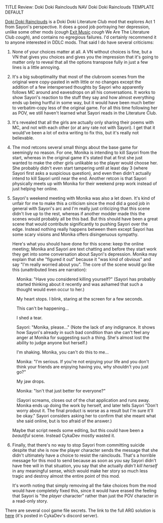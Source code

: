 TITLE Review: Doki Doki Rainclouds
NAV Doki Doki Rainclouds
TEMPLATE DEFAULT

[Doki Doki Rainclouds](https://www.cykadev.com/rainclouds) is a Doki Doki Literature Club mod that explores Act 1 from Sayori's perspective. It does a good job portraying her depression, unlike some other mods (*cough* [Exit Music](exit_music) *cough* We Are The Literature Club *cough*), and contains no egregious failures. I'd certainly recommend it to anyone interested in DDLC mods. That said I do have several criticisms:

1. None of your choices matter at all. A VN without choices is fine, but a VN that gives you choices and gives you the impression that it's going to matter only to reveal that all the options transpose fully in just a few lines is a little annoying.

2. It's a big suboptimality that most of the clubroom scenes from the original were copy-pasted in with little or no changes except the addition of a few interspersed thoughts by Sayori who apparently follows MC around and eavesdrops on all his conversations. It works to show Sayori's reaction to the stuff they say and how almost everything ends up being hurtful in some way, but it would have been much better to verbatim-copy less of the original game. For all this time following her as POV, we still haven't learned what Sayori reads in the Literature Club.

3. It's revealed that all the girls are actually only sharing their poems with MC, and not with each other (or at any rate not with Sayori). I get that it would've been a lot of extra writing to fix this, but it's really not believable.

4. The mod retcons several small things about the base game for seemingly no reason. For one, Monika is intending to kill Sayori from the start, whereas in the original game it's stated that at first she just wanted to make the other girls unlikable so the player would choose her. She probably didn't even start tampering until at least day 3 (where Sayori first asks a suspicious question), and even then didn't actually intend to kill Sayori until near the end. Another retcon is that Sayori physically meets up with Monika for their weekend prep work instead of just helping her online.

5. Sayori's weekend meeting with Monika was also a let down. It's kind of unfair for me to make this a criticism since the mod did a good job in general with Sayori's arc and I'm really just criticizing that this scene didn't live up to the rest, whereas if another modder made this the scenes would probably all be this bad. But this should have been a great scene that would contribute significantly to pushing Sayori over the edge. Instead nothing really happens between them except Sayori has some scary visions and Monika offers disingenuous sympathy.

	Here's what you should have done for this scene: keep the online meeting; Monika and Sayori are text chatting and before they start work they get into some conversation about Sayori's depression. Monika may explain that she "figured it out" because it "was kind of obvious" and say "I'm really worried about you". The core of the scene would go like this (unattributed lines are narration):

	<div style="margin-left: 1em;">

	Monika: "Have you considered killing yourself?" (Sayori has probably started thinking about it recently and was ashamed that such a thought would even occur to her.)

	My heart stops. I blink, staring at the screen for a few seconds.

	This can't be happening...

	I shed a tear.

	Sayori: "Monika, please..." (Note the lack of any indignance. It shows how Sayori's already in such bad condition than she can't feel any anger at Monika for suggesting such a thing. She's almost lost the ability to judge anyone but herself.)

	I'm shaking. Monika, you can't do this to me...

	Monika: "I'm serious. If you're not enjoying your life and you don't think your friends are enjoying having you, why shouldn't you just go?"

	My jaw drops.

	Monika: "Isn't that just better for everyone?"

	(Sayori screams, closes out of the chat application and runs away. Monika ends up doing the work by herself, and later tells Sayori "Don't worry about it. The final product is worse as a result but I'm sure it'll be okay." Sayori considers asking her to confirm that she meant what she said online, but is too afraid of the answer.)

	</div>

	Maybe that script needs some editing, but this could have been a *beautiful* scene. Instead CykaDev mostly wasted it.

6. Finally, that there's no way to stop Sayori from committing suicide despite that she is now the player character sends the message that she didn't ultimately have a choice to resist the rainclouds. That's a horrible message for this mod to send because as soon as you say Sayori didn't have free will in that situation, you say that she actually *didn't kill herself* in any meaningful sense, which would make her story so much less tragic and destroy almost the entire point of this mod.

	It's worth noting that simply removing all the fake choices from the mod would have completely fixed this, since it would have erased the feeling that Sayori is "the *player* character" rather than just the POV character in a read-only story.

There are several cool game file secrets. The link to the full ARG solution is [here](https://docs.google.com/document/d/1ea0uLSf2NabSjX63Izji4FlVHz17intFU2qixx8MPvg/edit) (it's posted in CykaDev's discord server).
